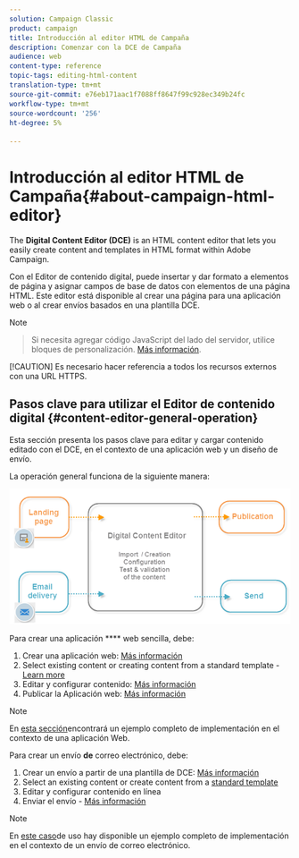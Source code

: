 ```yaml
---
solution: Campaign Classic
product: campaign
title: Introducción al editor HTML de Campaña
description: Comenzar con la DCE de Campaña
audience: web
content-type: reference
topic-tags: editing-html-content
translation-type: tm+mt
source-git-commit: e76eb171aac1f7088ff8647f99c928ec349b24fc
workflow-type: tm+mt
source-wordcount: '256'
ht-degree: 5%

---
```



# Introducción al editor HTML de Campaña{#about-campaign-html-editor}

The **Digital Content Editor (DCE)** is an HTML content editor that lets you easily create content and templates in HTML format within Adobe Campaign.

Con el Editor de contenido digital, puede insertar y dar formato a elementos de página y asignar campos de base de datos con elementos de una página HTML. Este editor está disponible al crear una página para una aplicación web o al crear envíos basados en una plantilla DCE.

>[!NOTE]
>>Si necesita agregar código JavaScript del lado del servidor, utilice bloques de personalización. [Más información](../../delivery/using/personalization-blocks.md).
>
>[!CAUTION]
Es necesario hacer referencia a todos los recursos externos con una URL HTTPS.

## Pasos clave para utilizar el Editor de contenido digital {#content-editor-general-operation}

Esta sección presenta los pasos clave para editar y cargar contenido editado con el DCE, en el contexto de una aplicación web y un diseño de envío.

La operación general funciona de la siguiente manera:

![](assets/dce_schema.png)

Para crear una aplicación **** web sencilla, debe:

1. Crear una aplicación web: [Más información](../../web/using/creating-a-landing-page.md)
1. Select existing content or creating content from a standard template - [Learn more](../../web/using/template-management.md)
1. Editar y configurar contenido: [Más información](../../web/using/editing-content.md)
1. Publicar la Aplicación web: [Más información](../../web/using/creating-a-landing-page.md#step-3---publishing-content)

>[!NOTE]
En [esta sección](../../web/using/creating-a-landing-page.md)encontrará un ejemplo completo de implementación en el contexto de una aplicación Web.

Para crear un envío **de** correo electrónico, debe:

1. Crear un envío a partir de una plantilla de DCE: [Más información](../../web/using/use-case--creating-an-email-delivery.md)
1. Select an existing content or create content from a [standard template](../../web/using/template-management.md)
1. Editar y configurar contenido en línea
1. Enviar el envío - [Más información](../../delivery/using/steps-about-delivery-creation-steps.md)

>[!NOTE]
En [este caso](../../web/using/use-case--creating-an-email-delivery.md)de uso hay disponible un ejemplo completo de implementación en el contexto de un envío de correo electrónico.
